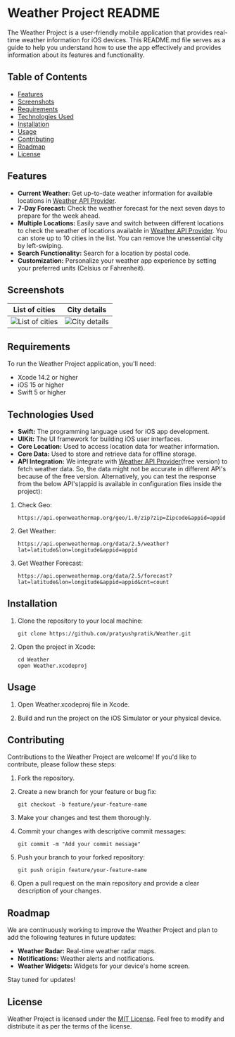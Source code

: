 # Weather Project README

The Weather Project is a user-friendly mobile application that provides real-time weather information for iOS devices. This README.md file serves as a guide to help you understand how to use the app effectively and provides information about its features and functionality.

## Table of Contents

- [Features](#features)
- [Screenshots](#screenshots)
- [Requirements](#requirements)
- [Technologies Used](#technologies-used)
- [Installation](#installation)
- [Usage](#usage)
- [Contributing](#contributing)
- [Roadmap](#roadmap)
- [License](#license)

## Features

- **Current Weather:** Get up-to-date weather information for available locations in [Weather API Provider](https://openweathermap.org/api).
- **7-Day Forecast:** Check the weather forecast for the next seven days to prepare for the week ahead.
- **Multiple Locations:** Easily save and switch between different locations to check the weather of locations available in [Weather API Provider](https://openweathermap.org/api). You can store up to 10 cities in the list. You can remove the unessential city by left-swiping.  
- **Search Functionality:** Search for a location by postal code.
- **Customization:** Personalize your weather app experience by setting your preferred units (Celsius or Fahrenheit).

## Screenshots

| List of cities | City details |
|--------------|-------------|
|![List of cities](https://github.com/pratyushpratik/Weather/assets/17877604/eee76ef2-ba77-4e2a-803a-d2ff310ba532)|![City details](https://github.com/pratyushpratik/Weather/assets/17877604/8f2c0201-5ab0-4823-a1bc-b870687f54ce)

  
## Requirements

To run the Weather Project application, you'll need:

- Xcode 14.2 or higher
- iOS 15 or higher
- Swift 5 or higher

## Technologies Used

- **Swift:** The programming language used for iOS app development.
- **UIKit:** The UI framework for building iOS user interfaces.
- **Core Location:** Used to access location data for weather information.
- **Core Data:** Used to store and retrieve data for offline storage.
- **API Integration:** We integrate with [Weather API Provider](https://openweathermap.org/api)(free version) to fetch weather data. So, the data might not be accurate in different API's because of the free version. Alternatively, you can test the response from the below API's(appid is available in configuration files inside the project):
  
1. Check Geo:
   
   ```
   https://api.openweathermap.org/geo/1.0/zip?zip=Zipcode&appid=appid
   ```
   
2. Get Weather:
   
   ```
   https://api.openweathermap.org/data/2.5/weather?lat=latitude&lon=longitude&appid=appid
   ```
   
3. Get Weather Forecast:
   
   ```
   https://api.openweathermap.org/data/2.5/forecast?lat=latitude&lon=longitude&appid=appid&cnt=count
   ```
   
## Installation

1. Clone the repository to your local machine:

   ```
   git clone https://github.com/pratyushpratik/Weather.git
   ```

2. Open the project in Xcode:

   ```
   cd Weather
   open Weather.xcodeproj
   ```
   
## Usage

1. Open Weather.xcodeproj file in Xcode.

2. Build and run the project on the iOS Simulator or your physical device.     

## Contributing

Contributions to the Weather Project are welcome! If you'd like to contribute, please follow these steps:

1. Fork the repository.

2. Create a new branch for your feature or bug fix:

   ```
   git checkout -b feature/your-feature-name
   ```

3. Make your changes and test them thoroughly.

4. Commit your changes with descriptive commit messages:

   ```
   git commit -m "Add your commit message"
   ```

5. Push your branch to your forked repository:

   ```
   git push origin feature/your-feature-name
   ```

6. Open a pull request on the main repository and provide a clear description of your changes.

## Roadmap

We are continuously working to improve the Weather Project and plan to add the following features in future updates:

- **Weather Radar:** Real-time weather radar maps.
- **Notifications:** Weather alerts and notifications.
- **Weather Widgets:** Widgets for your device's home screen.

Stay tuned for updates!

## License

Weather Project is licensed under the [MIT License](LICENSE). Feel free to modify and distribute it as per the terms of the license.
